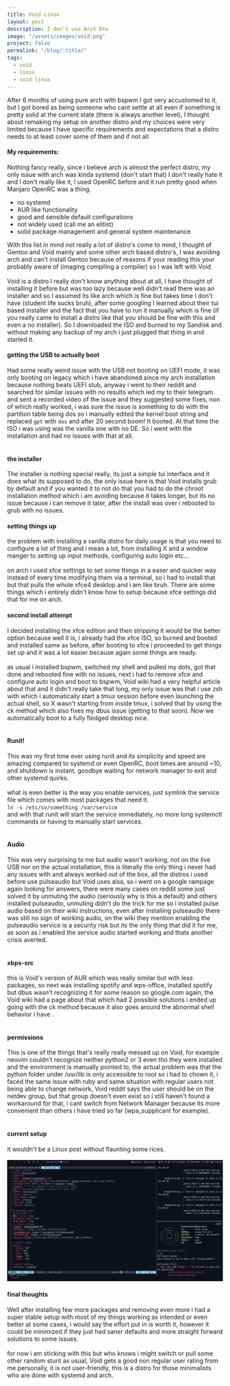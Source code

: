 ```yaml
---
title: Void Linux
layout: post
description: I don't use Arch Btw
image: "/assets/images/void.png"
project: false
permalink: "/blog/:title/"
tags:
  - void
  - linux
  - void-linux
---
```


After 6 months of using pure arch with bspwm I got very accustomed to it, but I got
bored as being someone who cant settle at all even if something is pretty solid
at the current state (there is always another level), I thought about remaking
my setup on another distro and my choices were very limited because I have
specific requirements and expectations that a distro needs to at least cover some
of them and if not all.

#### My requirements:

Nothing fancy really, since i believe arch is almost the perfect distro, my only
issue with arch was kinda systemd (don't start that) I don't really hate it and I
don't really like it, I used OpenRC before and it run pretty good when Manjaro
OpenRC was a thing. <br>

- no systemd
- AUR like functionality
- good and sensible default configurations
- not widely used (call me an elitist)
- solid package management and general system maintenance

With this list in mind not really a lot of distro's come to mind, I thought of
Gentoo and Void mainly and some other arch based distro's, I was avoiding
arch and can't install Gentoo because of reasons if your reading this your
probably aware of (imaging compiling a compiler) so I was left with Void. <br>
<br>
Void is a distro I really don't know anything about at all, I have thought of
installing it before but was too lazy because well didn't read there was an
installer and so I assumed its like arch which is fine but takes time I don't
have (student life sucks bruh), after some googling I learned about
their tui based installer and the fact that you have to run it manually which is
fine (if you really came to install a distro like that you should be fine with
this and even a no installer). So I downloaded the ISO and burned to my Sandisk
and without making any backup of my arch i just plugged that thing in and
started it.

#### getting the USB to actually boot

Had some really weird issue with the USB not booting on UEFI mode, it was
only booting on legacy which i have abandoned since my arch installation because
nothing beats UEFI stub, anyway i went to their reddit and searched for similar
issues with no results which led my to their telegram and sent a recorded video
of the issue and they suggested some fixes, non of which really worked, i was
sure the issue is something to do with the partition table being dos so i manually
edited the kernel boot string and replaced `gpt` with `dos`
and after 20 second boom! It booted. At that time the ISO i was using was
the vanilla one with no DE. So i went with the installation and had no issues
with that at all. <br><br>

#### the installer

The installer is nothing special really, its just a simple tui interface and it
does what its supposed to do, the only issue here is that Void installs grub by
default and if you wanted it to not do that you had to do the chroot
installation method which i am avoiding because it takes longer, but its no
issue because i can remove it later, after the install was over i rebooted to
grub with no issues.

#### setting things up

the problem with installing a vanilla distro for daily usage is that you need
to configure a lot of thing and i mean a lot, from installing X and a window
manger to setting up input methods, configuring auto login etc...<br> <br>
on arch i used xfce settings to set some things in a easer and quicker way
instead of every time modifying them via a terminal, so i had to install that
but that pulls the whole xfce4 desktop and i am like bruh. There are some things
which i entirely didn't know how to setup because xfce
settings did that for me on arch.

#### second install attempt

I decided installing the xfce edition and then stripping it would be the
better option because well it is, i already had the xfce ISO, so burned and
booted and installed same as before, after booting to xfce i proceeded to get
things set up and it was a lot easier because again some things are
ready.<br><br>
as usual i installed bspwm, switched my shell and pulled my dots, got that done
and rebooted fine with no issues, next i had to remove xfce and configure auto
login and boot to bspwm, Void wiki had a very helpful article about that and
it didn't really take that long, my only issue was that i use zsh with which i
automatically start a tmux session before even launching the actual shell, so X
wasn't starting from inside tmux, i solved that by using the ck method which also
fixes my dbus issue (getting to that soon). Now we automatically boot to a fully
fledged desktop nice.<br><br>

#### Runit!

This was my first time ever using runit and its simplicity and speed are amazing
compared to systemd or even OpenRC, boot times are around ~10, and shutdown is
instant, goodbye waiting for network manager to exit and other systemd quirks.
<br><br>
what is even better is the way you enable services, just symlink the service
file which comes with most packages that need it. <br>
`ln -s /etc/sv/something /var/service`<br>
and with that runit will start the service immediately, no more long systemctl
commands or having to manually start services.<br><br>

#### Audio

This was very surprising to me but audio wasn't working, not on the live USB
nor on the actual installation, this is literally the only thing i never had any
issues with and always worked out of the box, all the distros i used before
use pulseaudio but Void uses alsa, so i went on a google rampage again looking
for answers, there were many cases on reddit some just solved it by unmuting the
audio (seriously why is this a default) and others installed pulseaudio,
unmuting didn't do the trick for me so i installed pulse audio based on their
wiki instructions, even after installing pulseaudio there was still no sign
of working audio, on the wiki they mention enabling the pulseaudio service
is a security risk but its the only thing that did it for me, as soon as i
enabled the service audio started working and thats another crisis
averted.<br><br>

#### xbps-src

this is Void's version of AUR which was really similar but with less packages,
so next was installing spotify and wps-office, installed spotify but dbus wasn't
recognizing it for some reason so google.com again, the Void wiki had a page
about that which had 2 possible solutions i ended up going with the ck method
because it also goes around the abnormal shell behavior i have
.<br><br>

#### permissions

This is one of the things that's really really messed up on Void, for example
neovim couldn't recognize neither python2 or 3 even tho they were installed and
the environment is manually pointed to, the actual problem was that the python
folder under /usr/lib is only accessible to root so i had to chown it, i
faced the same issue with ruby and same situation with regular users not being
able to change network, Void reddit says the user should be on the netdev group,
but that group doesn't even exist so i still haven't found a workaround for that,
i cant switch from Network Manager because its more convenient than others i
have tried so far (wpa_supplicant for example).<br><br>

#### current setup

it wouldn't be a Linux post without flaunting some rices. <br><br>
![current rice](/assets/images/void-rice.png)

#### final thoughts

Well after installing few more packages and removing even more i had a super
stable setup with most of my things working as intended or even better at some
cases, i would say the effort put in is worth it, however it could be minimized
if they just had saner defaults and more straight forward solutions to some
issues.<br><br>
for now i am sticking with this but who knows i might switch or pull some other
random stunt as usual, Void gets a good non regular user rating from me
personally, it is not user-friendly, this is a distro for those minimalists who
are done with systemd and arch.
